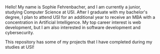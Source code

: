 Hello! My name is Sophie Fehrenbacher, and I am currently a junior, studying Computer Science at USI. After I graduate with my bachelor's degree, I plan to attend USI for an additional year
to receive an MBA with a concentration in Artificial Intelligence. My top career interest is web development, but I am also interested in software development and cybersecurity.

This repository has some of my projects that I have completed during my studies at USI!
